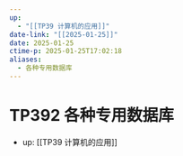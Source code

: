 ```yaml
---
up:
  - "[[TP39 计算机的应用]]"
date-link: "[[2025-01-25]]"
date: 2025-01-25
ctime-p: 2025-01-25T17:02:18
aliases:
  - 各种专用数据库
---
```


# TP392 各种专用数据库

- up: [[TP39 计算机的应用]]
